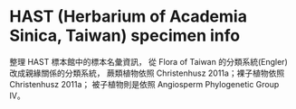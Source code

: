# HAST (Herbarium of Academia Sinica, Taiwan) specimen info

整理 HAST 標本館中的標本名彙資訊，
從 Flora of Taiwan 的分類系統(Engler) 改成親緣關係的分類系統，
蕨類植物依照 Christenhusz 2011a；裸子植物依照 Christenhusz 2011a；
被子植物則是依照 Angiosperm Phylogenetic Group IV。
